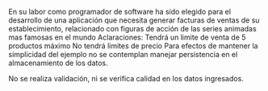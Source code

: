 En su labor como programador de software ha sido elegido para el desarrollo de una aplicación que necesita generar facturas de ventas de su establecimiento, relacionado con figuras de acción de las series animadas mas famosas en el mundo 
Aclaraciones: 
Tendrá un limite de venta de 5 productos máximo 
No tendrá limites de precio 
Para efectos de mantener la simplicidad del ejemplo no se contemplan manejar persistencia 
en el almacenamiento de los datos. 

No se realiza validación, ni se verifica calidad en los datos ingresados.

